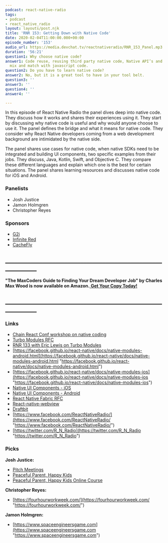 ```yaml
---
podcast: react-native-radio
tags:
- podcast
- react_native_radio
layout: layouts/post.njk
title: 'RNR 153: Getting Down with Native Code'
date: 2020-02-04T11:00:00.000+00:00
episode_number: '153'
audio_url: https://media.devchat.tv/reactnativeradio/RNR_153_Panel.mp3
duration: '56:21'
question1: Why choose native code?
answer1: Code reuse, reusing third party native code, Native API’s and seamlessly
  mix and match with javascript code.
question2: Do you have to learn native code?
answer2: No, but it is a great tool to have in your tool belt.
question3: ''
answer3: ''
question4: ''
answer4: ''

---
```

In this episode of React Native Radio the panel dives deep into native code. They discuss how it works and shares their experiences using it. They start by discussing why native code is useful and why would anyone choose to use it. The panel defines the bridge and what it means for native code. They consider why React Native developers coming from a web development background are intimidated by the native side.

The panel shares use cases for native code, when native SDKs need to be integrated and building UI components, two specific examples from their jobs. They discuss, Java, Kotlin, Swift, and Objective C. They compare these different languages and explain which one is the best for certain situations. The panel shares learning resources and discusses native code for iOS and Android.

### **Panelists**

* Josh Justice
* Jamon Holmgren
* Christopher Reyes

### **Sponsors**

* [G2i](https://www.g2i.co/?utm_source=React_Native_Radio&utm_medium=Podcast)
* [Infinite Red](http://radio.infinite.red/)
* [CacheFly](https://www.cachefly.com/)

## **____________________________________________________________**

**"The MaxCoders Guide to Finding Your Dream Developer Job" by Charles Max Wood is now available on Amazon.**[ **Get Your Copy Today!**](https://www.amazon.com/gp/product/B081MBL5C9/ref=as_li_ss_tl?ie=UTF8&linkCode=sl1&tag=devchattv-20&linkId=9d61363241636e2546ef46abba198746&language=en_US)

## **____________________________________________________________**

### **Links**

* [Chain React Conf workshop on native coding](https://infinite.red/ChainReactConf#workshops)
* [Turbo Modules RFC](https://github.com/react-native-community/discussions-and-proposals/blob/master/proposals/0002-Turbo-Modules.md)
* [RNR 133 with Eric Lewis on Turbo Modules](https://devchat.tv/react-native-radio/rnr-133-the-swiftui-compliment-egg-sandwich-with-eric-lewis/)
* [https://facebook.github.io/react-native/docs/native-modules-android.html](https://facebook.github.io/react-native/docs/native-modules-android.html "https://facebook.github.io/react-native/docs/native-modules-android.html")
* [https://facebook.github.io/react-native/docs/native-modules-ios](https://facebook.github.io/react-native/docs/native-modules-ios "https://facebook.github.io/react-native/docs/native-modules-ios")
* [Native UI Components - iOS](https://facebook.github.io/react-native/docs/native-components-ios)
* [Native UI Components - Android](https://facebook.github.io/react-native/docs/native-components-android)
* [React Native Fabric RFC](https://github.com/react-native-community/discussions-and-proposals/issues/4)
* [React-native-webview](https://github.com/react-native-community/react-native-webview)
* [Draftbit](https://draftbit.com/)
* [https://www.facebook.com/ReactNativeRadio/](https://www.facebook.com/ReactNativeRadio/ "https://www.facebook.com/ReactNativeRadio/")
* [https://twitter.com/R_N_Radio](https://twitter.com/R_N_Radio "https://twitter.com/R_N_Radio")

### **Picks**

**Josh Justice:**

* [Pitch Meetings](https://www.youtube.com/playlist?list=PLRE-UFLEgWzBuOiqemhEI9b4gmmBbutnC)
* [Peaceful Parent, Happy Kids](https://www.amazon.com/Peaceful-Parent-Happy-Kids-Connecting/dp/0399160280)
* [Peaceful Parent, Happy Kids Online Course](https://courses.ahaparenting.com/peaceful-parenting-course)

**Christopher Reyes:**

* [https://fourhourworkweek.com/](https://fourhourworkweek.com/ "https://fourhourworkweek.com/")

**Jamon Holmgren:**

* [https://www.spaceengineersgame.com](https://www.spaceengineersgame.com "https://www.spaceengineersgame.com")